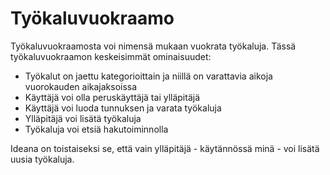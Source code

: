 # Työkaluvuokraamo

Työkaluvuokraamosta voi nimensä mukaan vuokrata työkaluja. Tässä työkaluvuokraamon keskeisimmät ominaisuudet:

- Työkalut on jaettu kategorioittain ja niillä on varattavia aikoja vuorokauden aikajaksoissa
- Käyttäjä voi olla peruskäyttäjä tai ylläpitäjä
- Käyttäjä voi luoda tunnuksen ja varata työkaluja
- Ylläpitäjä voi lisätä työkaluja
- Työkaluja voi etsiä hakutoiminnolla

Ideana on toistaiseksi se, että vain ylläpitäjä - käytännössä minä - voi lisätä uusia työkaluja.

